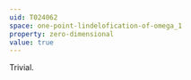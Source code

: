 ```yaml
---
uid: T024062
space: one-point-lindelofication-of-omega_1
property: zero-dimensional
value: true
---
```

Trivial.

